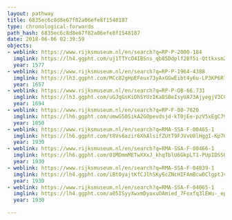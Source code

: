 ```yaml
---
layout: pathway
title: 6835ec6c8d8e67f82a06efe8f1548187
type: chronological-forwards
path_hash: 6835ec6c8d8e67f82a06efe8f1548187
date: 2018-06-06 02:39:59
objects:
- weblink: https://www.rijksmuseum.nl/en/search?q=RP-P-2000-184
  imglink: https://lh4.ggpht.com/uj1TTYcO4IBSns_qb85Ddplf2Bf5i-Qttkxsm2dkSU4AAxirzQ9KVjp3oCCUxUj9JV6zNcm-cRkTe5CiymiP5VBJeFAT=s200
  year: 1577
- weblink: https://www.rijksmuseum.nl/en/search?q=RP-P-1964-4388
  imglink: https://lh3.ggpht.com/MCc82gHpEFeux73yAxGGwEibt4y6u-LP3KP6R7aGfgRopq7VutzNIw-apoP0CSeh15Dlzj9k9B8KEc4eX7B5slQsclU=s200
  year: 1657
- weblink: https://www.rijksmuseum.nl/en/search?q=RP-P-OB-66.731
  imglink: https://lh3.ggpht.com/uGJqGsKiOhSYUzIKa8SBeIsyUA73AjyegjV3CCtiEQZfXZbAyBioFoLtGjhRklCLlpQRIrvWGwQZzC8w6UMbNKGULg=s200
  year: 1694
- weblink: https://www.rijksmuseum.nl/en/search?q=RP-F-00-7620
  imglink: https://lh6.ggpht.com/umwG50SikA2GOpevdsjd-kT0jEe-pzV5xEgC79mW4Lbvb6HOaJNpppociRHArxDnEmW6fNdFzewUU6Z-6aobFdVgVUA=s200
  year: 1850
- weblink: https://www.rijksmuseum.nl/en/search?q=RMA-SSA-F-00465-1
  imglink: https://lh6.ggpht.com/t8Vs6azir6XhAlsifZUtT9FJVvU8lHggI-Kp7QKo9krL-Xlp1VPnfNMzLvliAznUHM8UzOck1qcT834rxgsSO5Yqug0=s200
  year: 1930
- weblink: https://www.rijksmuseum.nl/en/search?q=RMA-SSA-F-00466-1
  imglink: https://lh6.ggpht.com/O1MDmmMETwXXxJ_khqTblU6GkpLT1-PUpIDSSQmYMiON3mpoXFwgrvTDraqNfFPBozXdGY3M3GBrM5fYhFRHV8vUCw95=s200
  year: 1930
- weblink: https://www.rijksmuseum.nl/en/search?q=RMA-SSA-F-04039-1
  imglink: https://lh4.ggpht.com/iBtOyajtKfCJlhSKy6cZNcHIFAmBcw0ClgptJvFmN9LItSwsj8QR36jQCRTZMrOpPDwL4b9aqr50cmHpaWbM40cYWOxt=s200
  year: 1930
- weblink: https://www.rijksmuseum.nl/en/search?q=RMA-SSA-F-04065-1
  imglink: https://lh4.ggpht.com/a05ISyyXwxmDyaxuOAmied_7Foxfq3lEWu-_ep9KDiA6YjQ-zBstZGAYNzWfr2v1nPVH6cbThUkVjIueSPJdxVe1LN0=s200
  year: 1930

---
```

